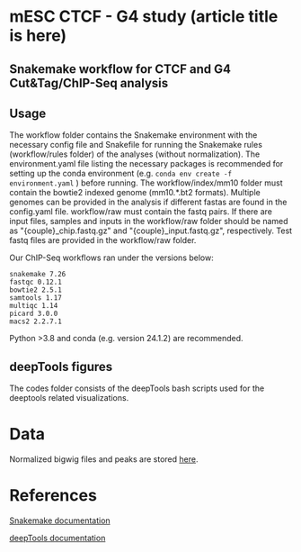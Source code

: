 # mESC CTCF - G4 study (article title is here)

## Snakemake workflow for CTCF and G4 Cut&Tag/ChIP-Seq analysis

## Usage

The workflow folder contains the Snakemake environment with the necessary config file and Snakefile for running the Snakemake rules (workflow/rules folder) of the analyses (without normalization). The environment.yaml file listing the necessary packages is recommended for setting up the conda environment (e.g. `conda env create -f environment.yaml` ) before running. The workflow/index/mm10 folder must contain the bowtie2 indexed genome (mm10.*.bt2 formats). Multiple genomes can be provided in the analysis if different fastas are found in the config.yaml file. workflow/raw must contain the fastq pairs. If there are input files, samples and inputs in the workflow/raw folder should be named as "{couple}_chip.fastq.gz" and "{couple}_input.fastq.gz", respectively. Test fastq files are provided in the workflow/raw folder. 

Our ChIP-Seq workflows ran under the versions below: 

    snakemake 7.26
    fastqc 0.12.1
    bowtie2 2.5.1
    samtools 1.17
    multiqc 1.14
    picard 3.0.0
    macs2 2.2.7.1

Python >3.8 and conda (e.g. version 24.1.2) are recommended.

## deepTools figures

The codes folder consists of the deepTools bash scripts used for the deeptools related visualizations. 

# Data

Normalized bigwig files and peaks are stored [here](https://data.mendeley.com/preview/h46bbkndy9?a=cea130ea-7ffc-4484-9841-f9856787ab8b).

# References

[Snakemake documentation](https://snakemake.readthedocs.io/en/stable/)

[deepTools documentation](https://deeptools.readthedocs.io/en/develop/)


